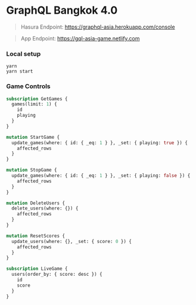 # GraphQL Bangkok 4.0

> Hasura Endpoint: https://graphql-asia.herokuapp.com/console

> App Endpoint: https://gql-asia-game.netlify.com

### Local setup

```
yarn
yarn start
```

### Game Controls

```graphql
subscription GetGames {
  games(limit: 1) {
    id
    playing
  }
}

mutation StartGame {
  update_games(where: { id: { _eq: 1 } }, _set: { playing: true }) {
    affected_rows
  }
}

mutation StopGame {
  update_games(where: { id: { _eq: 1 } }, _set: { playing: false }) {
    affected_rows
  }
}

mutation DeleteUsers {
  delete_users(where: {}) {
    affected_rows
  }
}

mutation ResetScores {
  update_users(where: {}, _set: { score: 0 }) {
    affected_rows
  }
}

subscription LiveGame {
  users(order_by: { score: desc }) {
    id
    score
  }
}
```
